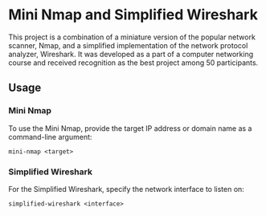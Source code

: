 <!DOCTYPE html>
<html lang="en">
<head>
<meta charset="UTF-8">
<meta name="viewport" content="width=device-width, initial-scale=1.0">
</head>
<body>
<h1>Mini Nmap and Simplified Wireshark</h1>
<p>This project is a combination of a miniature version of the popular network scanner, Nmap, and a simplified implementation of the network protocol analyzer, Wireshark. It was developed as a part of a computer networking course and received recognition as the best project among 50 participants.</p>
<h2>Usage</h2>
<h3>Mini Nmap</h3>
<p>To use the Mini Nmap, provide the target IP address or domain name as a command-line argument:</p>
<pre><code>mini-nmap &lt;target&gt;</code></pre>
<h3>Simplified Wireshark</h3>
<p>For the Simplified Wireshark, specify the network interface to listen on:</p>
<pre><code>simplified-wireshark &lt;interface&gt;</code></pre>

</body>
</html>
